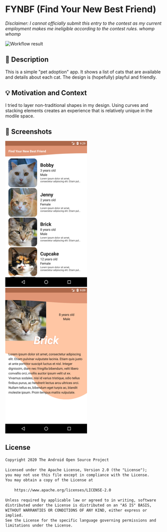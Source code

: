# FYNBF (Find Your New Best Friend)

*Disclaimer: I cannot officially submit this entry to the contest as my current employment makes me ineligible according to the contest rules. whomp whomp*

<!--- Replace <OWNER> with your Github Username and <REPOSITORY> with the name of your repository. -->
<!--- You can find both of these in the url bar when you open your repository in github. -->
![Workflow result](https://github.com/jbruzek/FYNBF-Android-Dev-Challenge-Compose-Week-1/workflows/Check/badge.svg)


## :scroll: Description
This is a simple "pet adoption" app. It shows a list of cats that are available and details about each cat. The design is (hopefully) playful and friendly.


## :bulb: Motivation and Context
I tried to layer non-traditional shapes in my design. Using curves and stacking elements creates an experience that is relatively unique in the modile space.


## :camera_flash: Screenshots
<!-- You can add more screenshots here if you like -->
<img src="/results/screenshot_1.png" width="260">&emsp;<img src="/results/screenshot_2.png" width="260">

## License
```
Copyright 2020 The Android Open Source Project

Licensed under the Apache License, Version 2.0 (the "License");
you may not use this file except in compliance with the License.
You may obtain a copy of the License at

    https://www.apache.org/licenses/LICENSE-2.0

Unless required by applicable law or agreed to in writing, software
distributed under the License is distributed on an "AS IS" BASIS,
WITHOUT WARRANTIES OR CONDITIONS OF ANY KIND, either express or implied.
See the License for the specific language governing permissions and
limitations under the License.
```
